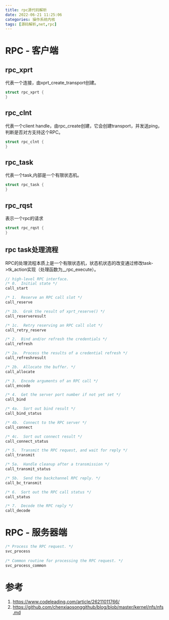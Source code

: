 ```yaml
---
title: rpc源代码解析
date: 2022-06-21 11:25:06
categories: 操作系统内核
tags: [源码解析,net,rpc]
---
```

# RPC - 客户端
## rpc_xprt
代表一个连接，由xprt_create_transport创建。
```c
struct rpc_xprt {
}
```
## rpc_clnt
代表一个client handle，由rpc_create创建，它会创建transport，并发送ping，判断是否对方支持这个RPC。
```c
struct rpc_clnt {
}
```
## rpc_task
代表一个task,内部是一个有限状态机。

```c
struct rpc_task {
}
```
## rpc_rqst
表示一个rpc的请求
```c
struct rpc_rqst {
}
```
## rpc task处理流程
RPC的处理流程本质上是一个有限状态机，状态机状态的改变通过修改task->tk_action实现（处理函数为__rpc_execute）。
```c
// high-level RPC interface.
/* 0.  Initial state */
call_start

/* 1.  Reserve an RPC call slot */
call_reserve

/* 1b.  Grok the result of xprt_reserve() */
call_reserveresult

/* 1c.  Retry reserving an RPC call slot */
call_retry_reserve

/* 2.  Bind and/or refresh the credentials */
call_refresh

/* 2a.  Process the results of a credential refresh */
call_refreshresult

/* 2b.  Allocate the buffer. */
call_allocate

/* 3.  Encode arguments of an RPC call */
call_encode

/* 4.  Get the server port number if not yet set */
call_bind

/* 4a.  Sort out bind result */
call_bind_status

/* 4b.  Connect to the RPC server */
call_connect

/* 4c.  Sort out connect result */
call_connect_status

/* 5.  Transmit the RPC request, and wait for reply */
call_transmit

/* 5a.  Handle cleanup after a transmission */
call_transmit_status

/* 5b.  Send the backchannel RPC reply. */
call_bc_transmit

/* 6.  Sort out the RPC call status */
call_status

/* 7.  Decode the RPC reply */
call_decode
```
# RPC - 服务器端

```c
/* Process the RPC request. */
svc_process
    
/* Common routine for processing the RPC request. */
svc_process_common
```

# 参考

1. https://www.codeleading.com/article/26211011766/
2. https://github.com/chenxiaosonggithub/blog/blob/master/kernel/nfs/nfs.md
